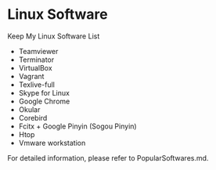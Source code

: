 # Linux Software

Keep My Linux Software List

- Teamviewer
- Terminator
- VirtualBox
- Vagrant
- Texlive-full
- Skype for Linux
- Google Chrome
- Okular
- Corebird
- Fcitx + Google Pinyin (Sogou Pinyin)
- Htop
- Vmware workstation

For detailed information, please refer to PopularSoftwares.md.
